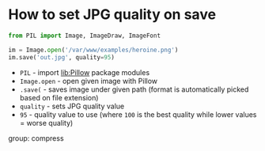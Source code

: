 # How to set JPG quality on save

```python
from PIL import Image, ImageDraw, ImageFont

im = Image.open('/var/www/examples/heroine.png')
im.save('out.jpg', quality=95)
```

- `PIL` - import [lib:Pillow](https://onelinerhub.com/python-pillow/how-to-install-python-pillow-module) package modules
- `Image.open` - open given image with Pillow
- `.save(` - saves image under given path (format is automatically picked based on file extension)
- `quality` - sets JPG quality value
- `95` - quality value to use (where `100` is the best quality while lower values = worse quality)

group: compress


